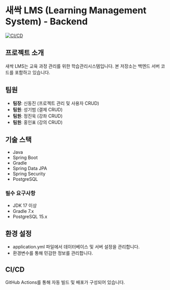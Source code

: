 # 새싹 LMS (Learning Management System) - Backend

[![CI/CD](https://github.com/SesacMegazoneLMS/sesac-lms-backend/actions/workflows/workflow.yml/badge.svg?branch=main_LMS)](https://github.com/SesacMegazoneLMS/sesac-lms-backend/actions/workflows/workflow.yml)

## 프로젝트 소개
새싹 LMS는 교육 과정 관리를 위한 학습관리시스템입니다. 본 저장소는 백엔드 서버 코드를 포함하고 있습니다.

## 팀원
- **팀장**: 신동진 (프로젝트 관리 및 사용자 CRUD)
- **팀원**: 성기범 (결제 CRUD)
- **팀원**: 정진욱 (강좌 CRUD)
- **팀원**: 홍인표 (강의 CRUD)

## 기술 스택
- Java
- Spring Boot
- Gradle
- Spring Data JPA
- Spring Security
- PostgreSQL

### 필수 요구사항
- JDK 17 이상
- Gradle 7.x
- PostgreSQL 15.x

## 환경 설정
- application.yml 파일에서 데이터베이스 및 서버 설정을 관리합니다.
- 환경변수를 통해 민감한 정보를 관리합니다.

## CI/CD
GitHub Actions를 통해 자동 빌드 및 배포가 구성되어 있습니다.
